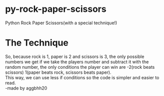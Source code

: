 # py-rock-paper-scissors
Python Rock Paper Scissors(with a special technique!)  
# The Technique  
So, because rock is 1, paper is 2 and scissors is 3, the only possible numbers we get if we take the players number and subtract it with the random number, the only conditions the player can win are -2(rock beats scissors) 1(paper beats rock, scissors beats paper).  
This way, we can use less if conditions so the code is simpler and easier to read.  
-made by aggbhh20

